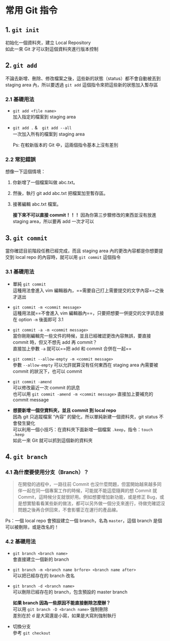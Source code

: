 # 常用 Git 指令

## 1. `git init`  
初始化一個資料夾，建立 Local Repository  
如此一來 Git 才可以對這個資料夾進行版本控制
    
## 2. `git add`  
不論去新增、刪除、修改檔案之後，這些新的狀態（status）都不會自動被丟到 staging area 內，所以要透過 `git add` 這個指令來把這些新的狀態加入暫存區  

### 2.1 基礎用法  
- `git add <file name>`  
    加入指定的檔案到 staging area  

- `git add .` &　`git add --all`  
    一次加入所有的檔案到 staging area  
    
    Ps: 在較新版本的 Git 中，這兩個指令基本上沒有差別

### 2.2 常犯錯誤  
想像一下這個情境：  
1. 你新增了一個檔案叫做 abc.txt。  
2. 然後，執行 git add abc.txt 把檔案加至暫存區。  
3. 接著編輯 abc.txt 檔案。  

    __接下來不可以直接 commit！！！__ 因為你第三步驟修改的東西並沒有放進 staging area，所以要再 add 一次才可以  

## 3. `git commit`  
當你確認目前階段任務已經完成，而且 staging area 內的更改內容都是你想要提交到 local repo 的內容時，就可以用 `git commit` 這個指令  

### 3.1 基礎用法
- 單純 `git commit`  
	這種用法會進入 vim 編輯器內，==需要自己打上需要提交的文字內容==之後才送出  
    
- `git commit -m <commit message>`  
	這種用法就==不會進入 vim 編輯器內==，只要把想要一併提交的文字訊息接在 option `-m` 後面即可 3.1
    
- `git commit -a -m <commit message>`  
	當你剛剛編輯完一些文件的時候，並且已經確認更改內容無誤，要直接 commit 時，但又不想先 add 再 commit？  
    直接加上參數 `-a` 就可以==把 add 和 commit 合併在一起==  
    
- `git commit --allow-empty -m <commit message>`  
	參數 `--allow-empty` 可以允許就算沒有任何東西在 staging area 內需要被 commit 的狀況下，也可以 commit  
    
- `git commit -amend`  
    可以修改最近一次 commit 的訊息  
    也可以用 `git commit -amend -m <commit message>` 直接加上要補充的 commit message  
    
- __想要新增一個空資料夾，並且 commit 到 local repo__  
    因為 git 只追蹤檔案 “內容” 的變化，所以單純新建一個資料夾，git status 不會發生變化  
    可以利用一個小技巧：在資料夾下面新增一個檔案 `.keep`，指令：`touch .keep`  
    如此一來 Git 就可以抓到這個新的資料夾  


## 4. `git branch`  

### 4.1 為什麼要使用分支（Branch）？
> 在開發的過程中，一路往前 Commit 也沒什麼問題，但當開始越來越多同伴一起在同一個專案工作的時候，可能就不能這麼隨興的想 Commit 就 Commit，這時候分支就很好用。例如想要增加新功能，或是修正 Bug，或是想實驗看看某些新的做法，都可以另外做一個分支來進行，待做完確認沒問題之後再合併回來，不會影響正在運行的產品線。


Ps：一個 local repo 會預設建立一個 branch，名為 `master`，這個 branch 是個可以被刪除，或是改名的！

### 4.2 基礎用法  
- `git branch <branch name>`  
    會直接建立一個新的 branch
        
- `git branch -m <branch name brfore> <branch name after>`  
    可以把已經存在的 branch 改名  
        
- `git branch -d <branch name>`  
    可以刪除已經存在的 branch，包含預設的 master branch  
        
    __如果 branch 因為一些原因不能直接刪除怎麼辦？__  
    可以用 `git branch -D <branch name>` 強制刪除  
    差別在於 d 是大寫還是小寫，如果是大寫則強制執行

- 切換分支  
    參考 `git checkout`